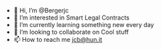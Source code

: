 - 👋 Hi, I’m @Bergerjc
- 👀 I’m interested in Smart Legal Contracts
- 🌱 I’m currently learning something new every day
- 💞️ I’m looking to collaborate on Cool stuff
- 📫 How to reach me jcb@hun.it
